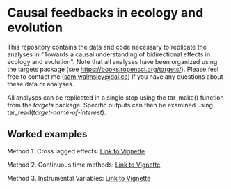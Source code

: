 # Causal feedbacks in ecology and evolution

This repository contains the data and code necessary to replicate the analyses in "Towards a causal understanding of bidirectional effects in ecology and evolution". Note that all analyses have been organized using the targets package (see https://books.ropensci.org/targets/). Please feel free to contact me (sam.walmsley@dal.ca) if you have any questions about these data or analyses. 

All analyses can be replicated in a single step using the tar_make() function from the *targets* package. Specific outputs can then be examined using tar_read(*target-name-of-interest*).

## Worked examples

Method 1. Cross lagged effects: [Link to Vignette](https://github.com/swalmsley/Causal-Feedbacks-EEB/blob/main/Vignettes/Vignette-PanelModel_github.md)

Method 2. Continuous time methods: [Link to Vignette](https://github.com/swalmsley/Causal-Feedbacks-EEB/blob/main/Vignettes/Vignette-ODEs_github.md)

Method 3. Instrumental Variables: [Link to Vignette](https://github.com/swalmsley/Causal-Feedbacks-EEB/blob/main/Vignettes/Vignette-InstrumentalVariables_github.md)
